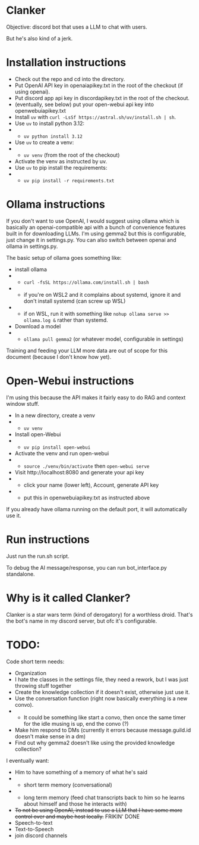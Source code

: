 # Clanker

Objective: discord bot that uses a LLM to chat with users.

But he's also kind of a jerk.

# Installation instructions
 * Check out the repo and cd into the directory.
 * Put OpenAI API key in openaiapikey.txt in the root of the checkout (if using openai).
 * Put discord app api key in discordapikey.txt in the root of the checkout.
 * (eventually, see below) put your open-webui api key into openwebuiapikey.txt
 * Install `uv` with `curl -LsSf https://astral.sh/uv/install.sh | sh`.
 * Use `uv` to install python 3.12:
 * * `uv python install 3.12`
 * Use `uv` to create a venv:
 * * `uv venv` (from the root of the checkout)
 * Activate the venv as instructed by uv.
 * Use `uv` to pip install the requirements:
 * * `uv pip install -r requirements.txt`

# Ollama instructions
If you don't want to use OpenAI, I would suggest using ollama which is basically an openai-compatible api with a bunch of convenience features built in for downloading LLMs.  I'm using gemma2 but this is configurable, just change it in settings.py.  You can also switch between openai and ollama in settings.py.

The basic setup of ollama goes something like:
 * install ollama
 * * `curl -fsSL https://ollama.com/install.sh | bash`
 * * if you're on WSL2 and it complains about systemd, ignore it and don't install systemd (can screw up WSL)
 * * if on WSL, run it with something like `nohup ollama serve >> ollama.log &` rather than systemd.
 * Download a model
 * * `ollama pull gemma2`  (or whatever model, configurable in settings)

Training and feeding your LLM more data are out of scope for this document (because I don't know how yet).  

# Open-Webui instructions
I'm using this because the API makes it fairly easy to do RAG and context window stuff.

 * In a new directory, create a venv
 * * `uv venv`
 * Install open-Webui
 * * `uv pip install open-webui`
 * Activate the venv and run open-webui
 * * `source ./venv/bin/activate` then `open-webui serve`
 * Visit http://localhost:8080 and generate your api key
 * * click your name (lower left), Account, generate API key
 * * put this in openwebuiapikey.txt as instructed above

 If you already have ollama running on the default port, it will automatically use it.


# Run instructions
Just run the run.sh script.

To debug the AI message/response, you can run bot_interface.py standalone.

# Why is it called Clanker?
Clanker is a star wars term (kind of derogatory) for a worthless droid.
That's the bot's name in my discord server, but ofc it's configurable.

# TODO:
Code short term needs:
 * Organization
 * I hate the classes in the settings file, they need a rework, but I was just throwing stuff together
 * Create the knowledge collection if it doesn't exist, otherwise just use it.
 * Use the conversation function (right now basically everything is a new convo). 
 * * It could be something like start a convo, then once the same timer for the idle musing is up, end the convo (?)
 * Make him respond to DMs (currently it errors because message.guild.id doesn't make sense in a dm)
 * Find out why gemma2 doesn't like using the provided knowledge collection?

I eventually want:
 * Him to have something of a memory of what he's said
 * * short term memory (conversational)
 * * long term memory (feed chat transcripts back to him so he learns about himself and those he interacts with)
 * ~~To not be using OpenAI, instead to use a LLM that I have some more control over and maybe host locally.~~ FRIKIN' DONE
 * Speech-to-text
 * Text-to-Speech
 * join discord channels